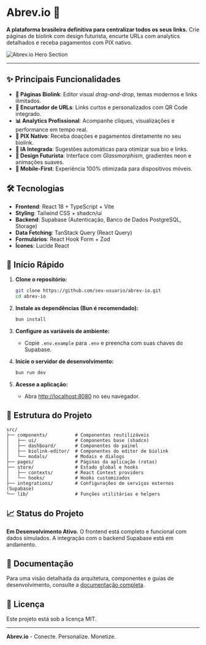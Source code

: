 # Abrev.io 🚀

**A plataforma brasileira definitiva para centralizar todos os seus links.** Crie páginas de biolink com design futurista, encurte URLs com analytics detalhados e receba pagamentos com PIX nativo.

![Abrev.io Hero Section](https://lovable.dev/opengraph-image-p98pqg.png)

---

## ✨ Principais Funcionalidades

-   **📱 Páginas Biolink**: Editor visual *drag-and-drop*, temas modernos e links ilimitados.
-   **🔗 Encurtador de URLs**: Links curtos e personalizados com QR Code integrado.
-   **📊 Analytics Profissional**: Acompanhe cliques, visualizações e performance em tempo real.
-   **💸 PIX Nativo**: Receba doações e pagamentos diretamente no seu biolink.
-   **🤖 IA Integrada**: Sugestões automáticas para otimizar sua bio e links.
-   **🎨 Design Futurista**: Interface com *Glassmorphism*, gradientes neon e animações suaves.
-   **📱 Mobile-First**: Experiência 100% otimizada para dispositivos móveis.

## 🛠️ Tecnologias

-   **Frontend**: React 18 + TypeScript + Vite
-   **Styling**: Tailwind CSS + shadcn/ui
-   **Backend**: Supabase (Autenticação, Banco de Dados PostgreSQL, Storage)
-   **Data Fetching**: TanStack Query (React Query)
-   **Formulários**: React Hook Form + Zod
-   **Ícones**: Lucide React

## 🚀 Início Rápido

1.  **Clone o repositório:**
    ```bash
    git clone https://github.com/seu-usuario/abrev-io.git
    cd abrev-io
    ```

2.  **Instale as dependências (Bun é recomendado):**
    ```bash
    bun install
    ```

3.  **Configure as variáveis de ambiente:**
    -   Copie `.env.example` para `.env` e preencha com suas chaves do Supabase.

4.  **Inicie o servidor de desenvolvimento:**
    ```bash
    bun run dev
    ```

5.  **Acesse a aplicação:**
    -   Abra [http://localhost:8080](http://localhost:8080) no seu navegador.

## 📁 Estrutura do Projeto

```
src/
├── components/          # Componentes reutilizáveis
│   ├── ui/              # Componentes base (shadcn)
│   ├── dashboard/       # Componentes do painel
│   ├── biolink-editor/  # Componentes do editor de biolink
│   └── modals/          # Modais e dialogs
├── pages/               # Páginas da aplicação (rotas)
├── store/               # Estado global e hooks
│   ├── contexts/        # React Context providers
│   └── hooks/           # Hooks customizados
├── integrations/        # Configurações de serviços externos (Supabase)
└── lib/                 # Funções utilitárias e helpers
```

## 📈 Status do Projeto

**Em Desenvolvimento Ativo.** O frontend está completo e funcional com dados simulados. A integração com o backend Supabase está em andamento.

## 📄 Documentação

Para uma visão detalhada da arquitetura, componentes e guias de desenvolvimento, consulte a [documentação completa](./docs/README.md).

## 📝 Licença

Este projeto está sob a licença MIT.

---

**Abrev.io** - Conecte. Personalize. Monetize.